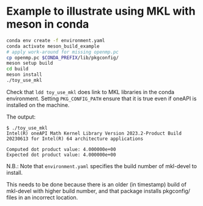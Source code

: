 # Example to illustrate using MKL with meson in conda

```bash
conda env create -f environment.yaml
conda activate meson_build_example
# apply work-around for missing openmp.pc
cp openmp.pc $CONDA_PREFIX/lib/pkgconfig/
meson setup build
cd build
meson install
./toy_use_mkl
```

Check that `ldd toy_use_mkl` does link to MKL libraries in the conda environment.
Setting `PKG_CONFIG_PATH` ensure that it is true even if oneAPI is installed on the machine.

The output:

```
$ ./toy_use_mkl
Intel(R) oneAPI Math Kernel Library Version 2023.2-Product Build 20230613 for Intel(R) 64 architecture applications

Computed dot product value: 4.000000e+00
Expected dot product value: 4.000000e+00
```

N.B.: Note that `environment.yaml` specifies the build number of mkl-devel to install.

This needs to be done because there is an older (in timestamp) build of mkl-devel with higher
build number, and that package installs pkgconfig/ files in an incorrect location.
